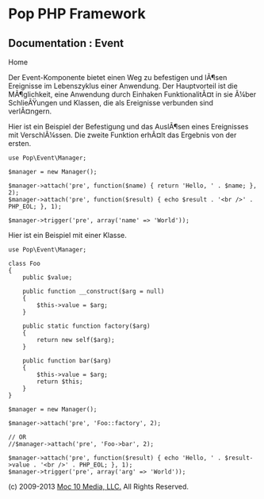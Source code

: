 Pop PHP Framework
=================

Documentation : Event
---------------------

Home

Der Event-Komponente bietet einen Weg zu befestigen und lÃ¶sen
Ereignisse im Lebenszyklus einer Anwendung. Der Hauptvorteil ist die
MÃ¶glichkeit, eine Anwendung durch Einhaken FunktionalitÃ¤t in sie Ã¼ber
SchlieÃŸungen und Klassen, die als Ereignisse verbunden sind
verlÃ¤ngern.

Hier ist ein Beispiel der Befestigung und das AuslÃ¶sen eines
Ereignisses mit VerschlÃ¼ssen. Die zweite Funktion erhÃ¤lt das Ergebnis
von der ersten.

    use Pop\Event\Manager;

    $manager = new Manager();

    $manager->attach('pre', function($name) { return 'Hello, ' . $name; }, 2);
    $manager->attach('pre', function($result) { echo $result . '<br />' . PHP_EOL; }, 1);

    $manager->trigger('pre', array('name' => 'World'));

Hier ist ein Beispiel mit einer Klasse.

    use Pop\Event\Manager;

    class Foo
    {
        public $value;

        public function __construct($arg = null)
        {
            $this->value = $arg;
        }

        public static function factory($arg)
        {
            return new self($arg);
        }

        public function bar($arg)
        {
            $this->value = $arg;
            return $this;
        }
    }

    $manager = new Manager();

    $manager->attach('pre', 'Foo::factory', 2);

    // OR
    //$manager->attach('pre', 'Foo->bar', 2);

    $manager->attach('pre', function($result) { echo 'Hello, ' . $result->value . '<br />' . PHP_EOL; }, 1);
    $manager->trigger('pre', array('arg' => 'World'));

\(c) 2009-2013 [Moc 10 Media, LLC.](http://www.moc10media.com) All
Rights Reserved.
